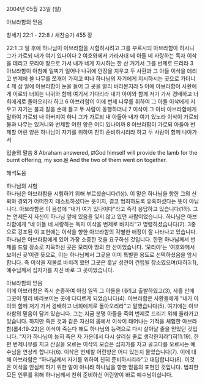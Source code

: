 2004년 05월 23일 (일)

아브라함의 믿음



창세기 22:1 - 22:8 / 새찬송가 455 장


22:1 그 일 후에 하나님이 아브라함을 시험하시려고 그를 부르시되 아브라함아 하시니 그가 가로되 내가 여기 있나이다 2 여호와께서 가라사대 네 아들 네 사랑하는 독자 이삭을 데리고 모리아 땅으로 가서 내가 네게 지시하는 한 산 거기서 그를 번제로 드리라 3 아브라함이 아침에 일찌기 일어나 나귀에 안장을 지우고 두 사환과 그 아들 이삭을 데리고 번제에 쓸 나무를 쪼개어 가지고 떠나 하나님의 자기에게 지시하시는 곳으로 가더니 4 제 삼 일에 아브라함이 눈을 들어 그 곳을 멀리 바라본지라 5 이에 아브라함이 사환에게 이르되 너희는 나귀와 함께 여기서 기다리라 내가 아이와 함께 저기 가서 경배하고 너희에게로 돌아오리라 하고 6 아브라함이 이에 번제 나무를 취하여 그 아들 이삭에게 지우고 자기는 불과 칼을 손에 들고 두 사람이 동행하더니 7 이삭이 그 아비 아브라함에게 말하여 가로되 내 아버지여 하니 그가 가로되 내 아들아 내가 여기 있노라 이삭이 가로되 불과 나무는 있거니와 번제할 어린 양은 어디 있나이까 8 아브라함이 가로되 아들아 번제할 어린 양은 하나님이 자기를 위하여 친히 준비하시리라 하고 두 사람이 함께 나아가서 

입술의 말씀 
8 Abraham answered, ꡒGod himself will provide the lamb for the burnt offering, my son.ꡓ And the two of them went on together.

해석도움





하나님의 시험  
하나님은 아브라함을 시험하기 위해 부르셨습니다(1상). 이 말은 하나님을 향한 그의 신뢰와 경외가 어떠한지 테스트하셨다는 뜻이지, 결코 범죄하도록 유혹하셨다는 뜻이 아닙니다. 아브라함은 이 음성에 “내가 여기 있나이다”라고 즉각 응답하고 있습니다(1하). 그는 언제든지 자신이 하나님 앞에 있음을 잊지 않고 있던 사람이었습니다. 하나님은 아브라함에게 “네 아들 네 사랑하는 독자 이삭을 번제로 바치라”고 명령하셨습니다(2). 3중으로 강조된 이 표현에는 이삭을 향한 아브라함의 각별한 애정이 잘 나타나고 있습니다. 하나님은 아브라함에게 있어 가장 소중한 것을 요구하신 것입니다. 한편 하나님께서 번제를 드릴 장소로 지목하신 곳은 모리아 땅의 한 산이었습니다. ‘모리아’는 ‘여호와께서 보이신 곳’이란 뜻으로, 이는 하나님께서 그곳을 이미 특별한 용도로 선택하셨음을 암시합니다. 즉 이삭을 제물로 바치려 했던 그곳은 훗날 성전이 건립될 장소였으며(대하3:1), 예수님께서 십자가를 지신 바로 그 곳이었습니다.   

아브라함의 믿음  
이에 아브라함은 즉시 순종하여 아침 일찍 그 아들을 데리고 출발하였고(3), 사흘 만에 그곳이 멀리 바라보이는 곳에 다다르게 되었습니다(4). 아브라함은 사환들에게 “내가 아이와 함께 저기 가서 경배하고 너희에게로 돌아오리라”고 말했습니다(5). 여기에는 아브라함의 믿음이 담겨 있습니다. 그는 지금 분명 아들을 죽여 번제로 드리기 위해 올라가고 있습니다. 하지만 죽은 것과 같은 자신의 몸에서 이삭이 태어나는 기적을 체험한 아브라함(롬4:19-22)은 이삭이 죽는다 해도 하나님의 능력으로 다시 살아날 줄을 믿었던 것입니다. “저가 하나님이 능히 죽은 자 가운데서 다시 살리실 줄로 생각한지라”(히11:19). 한편 번제나무를 지고 산길을 오르는 이삭의 모습은 십자가를 지고 골고다를 오르시는 예수님을 연상케 합니다(6). 이삭은 번제할 어린양은 어디 있는지 물었습니다(7). 이에 대해 아브라함은 “하나님께서 자기를 위하여 친히 준비하시리라”고 대답합니다(8). 이것은 이삭을 안심케 하기 위한 말이 아니라 하나님을 향한 믿음의 표현인 것입니다. 범죄한 모든 인류를 위해 하나님께서 친히 준비하신 어린양이 바로 예수님이십니다.